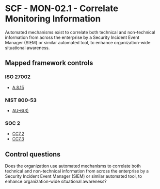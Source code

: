 # SCF - MON-02.1 - Correlate Monitoring Information
Automated mechanisms exist to correlate both technical and non-technical information from across the enterprise by a Security Incident Event Manager (SIEM) or similar automated tool, to enhance organization-wide situational awareness.
## Mapped framework controls
### ISO 27002
- [A.8.15](../iso27002/a-8.md#a815)
  
### NIST 800-53
- [AU-6(3)](../nist80053/au-6-3.md)
  
### SOC 2
- [CC7.2](../soc2/cc72.md)
- [CC7.3](../soc2/cc73.md)
  
## Control questions
Does the organization use automated mechanisms to correlate both technical and non-technical information from across the enterprise by a Security Incident Event Manager (SIEM) or similar automated tool, to enhance organization-wide situational awareness?
  